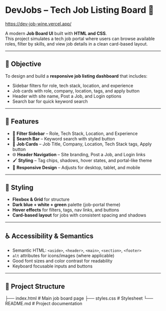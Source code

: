 # DevJobs – Tech Job Listing Board 💼

https://dev-job-wine.vercel.app/


A modern **Job Board UI** built with **HTML and CSS**.  
This project simulates a tech job portal where users can browse available roles, filter by skills, and view job details in a clean card-based layout.  

---

## 🎯 Objective
To design and build a **responsive job listing dashboard** that includes:
- Sidebar filters for role, tech stack, location, and experience  
- Job cards with role, company, location, tags, and apply button  
- Header with site name, Post a Job, and Login options  
- Search bar for quick keyword search  

---

## 🚀 Features
- 📌 **Filter Sidebar** – Role, Tech Stack, Location, and Experience  
- 🔎 **Search Bar** – Keyword search with styled button  
- 📝 **Job Cards** – Job Title, Company, Location, Tech Stack tags, Apply button  
- 🌐 **Header Navigation** – Site branding, Post a Job, and Login links  
- 🖌️ **Styling** – Tag chips, shadows, hover states, and portal-like theme  
- 📱 **Responsive Design** – Adjusts for desktop, tablet, and mobile  

---

## 🎨 Styling
- **Flexbox & Grid** for structure  
- **Dark blue + white + green** palette (job-portal theme)  
- **Hover effects** for filters, tags, nav links, and buttons  
- **Card-based layout** for jobs with consistent spacing and shadows  

---

## ♿ Accessibility & Semantics
- Semantic HTML: `<aside>`, `<header>`, `<main>`, `<section>`, `<footer>`  
- `alt` attributes for icons/images (where applicable)  
- Good font sizes and color contrast for readability  
- Keyboard focusable inputs and buttons  

---

## 📂 Project Structure

├── index.html # Main job board page
├── styles.css # Stylesheet
└── README.md # Project documentation
